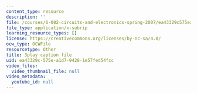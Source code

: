 ```yaml
---
content_type: resource
description: ''
file: /courses/6-002-circuits-and-electronics-spring-2007/ea43329c575ea1d794281e57fed54fcc_ke3SL_R92ys.srt
file_type: application/x-subrip
learning_resource_types: []
license: https://creativecommons.org/licenses/by-nc-sa/4.0/
ocw_type: OCWFile
resourcetype: Other
title: 3play caption file
uid: ea43329c-575e-a1d7-9428-1e57fed54fcc
video_files:
  video_thumbnail_file: null
video_metadata:
  youtube_id: null
---
```

